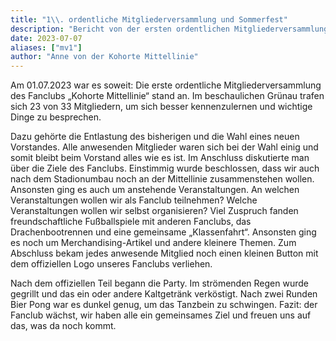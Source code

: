 ```yaml
---
title: "1\\. ordentliche Mitgliederversammlung und Sommerfest"
description: "Bericht von der ersten ordentlichen Mitgliederversammlung mit anschließendem Sommerfest"
date: 2023-07-07
aliases: ["mv1"]
author: "Anne von der Kohorte Mittellinie"
---
```


Am 01.07.2023 war es soweit: Die erste ordentliche Mitgliederversammlung
des Fanclubs „Kohorte Mittellinie“ stand an.
Im beschaulichen Grünau trafen sich 23 von 33 Mitgliedern, um sich
besser kennenzulernen und wichtige Dinge zu besprechen.

Dazu gehörte die Entlastung des bisherigen und die Wahl eines neuen
Vorstandes.
Alle anwesenden Mitglieder waren sich bei der Wahl einig und somit
bleibt beim Vorstand alles wie es ist.
Im Anschluss diskutierte man über die Ziele des Fanclubs.
Einstimmig wurde beschlossen, dass wir auch nach dem Stadionumbau noch
an der Mittellinie zusammenstehen wollen.
Ansonsten ging es auch um anstehende Veranstaltungen.
An welchen Veranstaltungen wollen wir als Fanclub teilnehmen?
Welche Veranstaltungen wollen wir selbst organisieren?
Viel Zuspruch fanden freundschaftliche Fußballspiele mit anderen
Fanclubs, das Drachenbootrennen und eine gemeinsame „Klassenfahrt“.
Ansonsten ging es noch um Merchandising-Artikel und andere kleinere
Themen.
Zum Abschluss bekam jedes anwesende Mitglied noch einen kleinen Button
mit dem offiziellen Logo unseres Fanclubs verliehen.

Nach dem offiziellen Teil begann die Party.
Im strömenden Regen wurde gegrillt und das ein oder andere Kaltgetränk
verköstigt.
Nach zwei Runden Bier Pong war es dunkel genug, um das Tanzbein zu
schwingen.
Fazit: der Fanclub wächst, wir haben alle ein gemeinsames Ziel und
freuen uns auf das, was da noch kommt.
